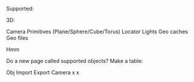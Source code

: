 Supported:

3D:

Camera
Primitives (Plane/Sphere/Cube/Torus)
Locator
Lights
Geo caches
Geo files


Hmm

Do a new page called supported objects? Make a table:


Obj    Import    Export
Camera x         x